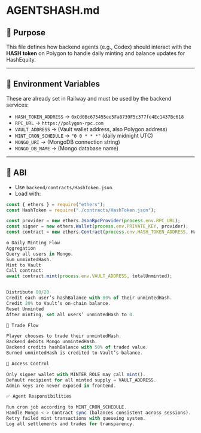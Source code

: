 # AGENTSHASH.md

## 🎯 Purpose  
This file defines how backend agents (e.g., Codex) should interact with the **HASH token** on Polygon to handle daily minting and balance updates for HashEquity.

---

## 🔑 Environment Variables  
These are already set in Railway and must be used by the backend services:

- `HASH_TOKEN_ADDRESS` → `0xCd0Bc675455ee5Fa8739F5c377fe4Ec1437Bc618`  
- `RPC_URL` → `https://polygon-rpc.com`  
- `VAULT_ADDRESS` → (Vault wallet address, also Polygon address)  
- `MINT_CRON_SCHEDULE` → `"0 0 * * *"` (daily midnight UTC)  
- `MONGO_URI` → (MongoDB connection string)  
- `MONGO_DB_NAME` → (Mongo database name)

---

## 📄 ABI  
- Use `backend/contracts/HashToken.json`.  
- Load with:

```js
const { ethers } = require("ethers");
const HashToken = require("./contracts/HashToken.json");

const provider = new ethers.JsonRpcProvider(process.env.RPC_URL);
const signer = new ethers.Wallet(process.env.PRIVATE_KEY, provider);
const contract = new ethers.Contract(process.env.HASH_TOKEN_ADDRESS, HashToken.abi, signer);

⚙️ Daily Minting Flow
Aggregation
Query all users in Mongo.
Sum unmintedHash.
Mint to Vault
Call contract:
await contract.mint(process.env.VAULT_ADDRESS, totalUnminted);


Distribute 80/20
Credit each user’s hashBalance with 80% of their unmintedHash.
Credit 20% to Vault’s on-chain balance.
Reset Unminted
After minting, set all users’ unmintedHash to 0.

🔄 Trade Flow

Player chooses to trade their unmintedHash.
Backend debits Mongo unmintedHash.
Backend credits hashBalance with 50% of traded value.
Burned unmintedHash is credited to Vault’s balance.

🔐 Access Control

Only signer wallet with MINTER_ROLE may call mint().
Default recipient for all minted supply = VAULT_ADDRESS.
Admin keys are never exposed in frontend.

✅ Agent Responsibilities

Run cron job according to MINT_CRON_SCHEDULE.
Handle Mongo <-> Contract sync (balances consistent across sessions).
Retry failed mint transactions with queueing system.
Log all settlements and trades for transparency.
